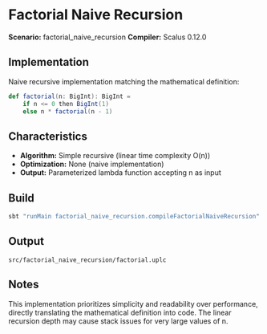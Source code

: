 # Factorial Naive Recursion

**Scenario:** factorial_naive_recursion
**Compiler:** Scalus 0.12.0

## Implementation

Naive recursive implementation matching the mathematical definition:

```scala
def factorial(n: BigInt): BigInt =
    if n <= 0 then BigInt(1)
    else n * factorial(n - 1)
```

## Characteristics

- **Algorithm:** Simple recursive (linear time complexity O(n))
- **Optimization:** None (naive implementation)
- **Output:** Parameterized lambda function accepting n as input

## Build

```bash
sbt "runMain factorial_naive_recursion.compileFactorialNaiveRecursion"
```

## Output

`src/factorial_naive_recursion/factorial.uplc`

## Notes

This implementation prioritizes simplicity and readability over performance, directly translating the mathematical definition into code. The linear recursion depth may cause stack issues for very large values of n.
